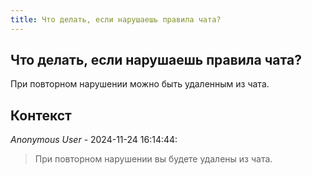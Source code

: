 ```yaml
---
title: Что делать, если нарушаешь правила чата?
---
```


## Что делать, если нарушаешь правила чата?

При повторном нарушении можно быть удаленным из чата.

## Контекст

_Anonymous User_ - 2024-11-24 16:14:44:

> При повторном нарушении вы будете удалены из чата.
